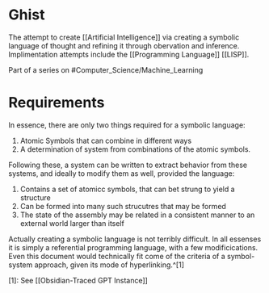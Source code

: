 # Ghist
The attempt to create [[Artificial Intelligence]] via creating a symbolic language of thought and refining it through obervation and inference. Implimentation attempts include the [[Programming Language]] [[LISP]].

Part of a series on #Computer_Science/Machine_Learning 

# Requirements
In essence, there are only two things required for a symbolic language:

1. Atomic Symbols that can combine in different ways
2. A determination of system from combinations of the atomic symbols.

Following these, a system can be written to extract behavior from these systems, and ideally to modify them as well, provided the language:

1. Contains a set of atomicc symbols, that can bet strung to yield a structure
2. Can be formed into many such strucutres that may be formed
3. The state of the assembly may be related in a consistent manner to an external world larger than itself

Actually creating a symbolic language is not terribly difficult. In all essenses it is simply a referential programming language, with a few modificications. Even this document would technically fit come of the criteria of a symbol-system approach, given its mode of hyperlinking.^[1]

[1]: See [[Obsidian-Traced GPT Instance]]